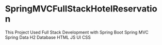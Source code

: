 # SpringMVCFullStackHotelReservation
This Project Used Full Stack Development with Spring Boot Spring MVC Spring Data H2 Database HTML JS UI CSS
